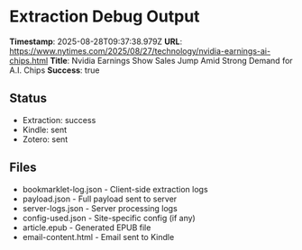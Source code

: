 # Extraction Debug Output

**Timestamp**: 2025-08-28T09:37:38.979Z
**URL**: https://www.nytimes.com/2025/08/27/technology/nvidia-earnings-ai-chips.html
**Title**: Nvidia Earnings Show Sales Jump Amid Strong Demand for A.I. Chips
**Success**: true

## Status
- Extraction: success
- Kindle: sent
- Zotero: sent

## Files
- bookmarklet-log.json - Client-side extraction logs
- payload.json - Full payload sent to server
- server-logs.json - Server processing logs
- config-used.json - Site-specific config (if any)
- article.epub - Generated EPUB file
- email-content.html - Email sent to Kindle
